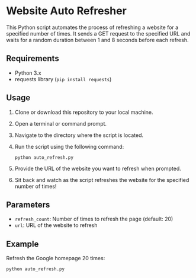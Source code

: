 # Website Auto Refresher

This Python script automates the process of refreshing a website for a specified number of times. It sends a GET request to the specified URL and waits for a random duration between 1 and 8 seconds before each refresh.

## Requirements

- Python 3.x
- requests library (`pip install requests`)

## Usage

1. Clone or download this repository to your local machine.
2. Open a terminal or command prompt.
3. Navigate to the directory where the script is located.
4. Run the script using the following command:

    ```
    python auto_refresh.py
    ```

5. Provide the URL of the website you want to refresh when prompted.
6. Sit back and watch as the script refreshes the website for the specified number of times!

## Parameters

- `refresh_count`: Number of times to refresh the page (default: 20)
- `url`: URL of the website to refresh

## Example

Refresh the Google homepage 20 times:

```bash
python auto_refresh.py
